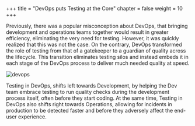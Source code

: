 +++
title = "DevOps puts Testing at the Core"
chapter = false
weight = 10
+++



Previously, there was a popular misconception about DevOps, that bringing development and operations teams together would result in greater efficiency, eliminating the very need for testing. However, it was quickly realized that this was not the case. On the contrary, DevOps transformed the role of testing from that of a gatekeeper to a guardian of quality across the lifecycle. This transition eliminates testing silos and instead embeds it in each stage of the DevOps process to deliver much needed quality at speed. 
  


![devops](/images/intro/devops_outline.png)

Testing in DevOps, shifts left towards Development, by helping the Dev team embrace testing to run quality checks during the development process itself, often before they start coding. At the same time, Testing in DevOps also shifts right towards Operations, allowing for incidents in production to be detected faster and before they adversely affect the end-user experience.
